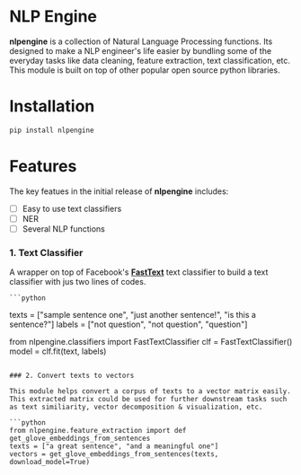 # NLP Engine

**nlpengine** is a collection of Natural Language Processing functions. Its designed to make a NLP engineer's life easier by bundling some of the everyday tasks like data cleaning, feature extraction, text classification, etc. This module is built on top of other popular open source python libraries.

# Installation

```python
pip install nlpengine
```

# Features

 The key featues in the initial release of **nlpengine** includes:
 

 - [ ] Easy to use text classifiers
 - [ ] NER
 - [ ] Several NLP functions 

### 1. Text Classifier

  A wrapper on top of Facebook's **[FastText](https://github.com/facebookresearch/fastText)** text classifier to build a text classifier with jus two lines of codes.
	 
    ```python
  texts = ["sample sentence one", "just another sentence!", "is this a sentence?"]
  labels = ["not question", "not question", "question"]

  from nlpengine.classifiers import FastTextClassifier
  clf = FastTextClassifier()
  model = clf.fit(text, labels)
  ```
  
### 2. Convert texts to vectors

This module helps convert a corpus of texts to a vector matrix easily. This extracted matrix could be used for further downstream tasks such as text similiarity, vector decomposition & visualization, etc.

  ```python
  from nlpengine.feature_extraction import def get_glove_embeddings_from_sentences
  texts = ["a great sentence", "and a meaningful one"]
  vectors = get_glove_embeddings_from_sentences(texts, download_model=True)